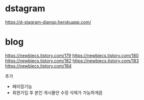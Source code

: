 # dstagram
https://d-stagram-django.herokuapp.com/
# blog
https://newbiecs.tistory.com/179
https://newbiecs.tistory.com/180
https://newbiecs.tistory.com/182
https://newbiecs.tistory.com/183
https://newbiecs.tistory.com/184

추가
- 페이징기능
- 회원가입 후 본인 게시물만 수정 삭제가 가능하게끔
